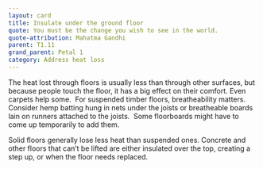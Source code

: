 ```yaml
---
layout: card
title: Insulate under the ground floor
quote: You must be the change you wish to see in the world.
quote-attribution: Mahatma Gandhi
parent: T1.11
grand_parent: Petal 1
category: Address heat loss
---
```


<p>The heat lost through floors is usually less than through other surfaces, but because people touch the floor, it has a big effect on their comfort. Even carpets help some.  For suspended timber floors, breatheability matters.  Consider hemp batting hung in nets under the joists or breatheable boards lain on runners attached to the joists.  Some floorboards might have to come up temporarily to add them.  </p><p>Solid floors generally lose less heat than suspended ones. Concrete and other floors that can’t be lifted are either insulated over the top, creating a step up, or when the floor needs replaced. </p> 

